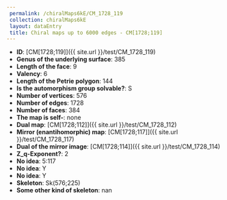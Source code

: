 ```yaml
--- 
 permalink: /chiralMaps6kE/CM_1728_119 
 collection: chiralMaps6kE
 layout: dataEntry
 title: Chiral maps up to 6000 edges - CM[1728;119]
---
```


- **ID**: [CM[1728;119]]({{ site.url }}/test/CM_1728_119)
- **Genus of the underlying surface**: 385
- **Length of the face**: 9
- **Valency**: 6
- **Length of the Petrie polygon**: 144
- **Is the automorphism group solvable?**: S
- **Number of vertices**: 576
- **Number of edges**: 1728
- **Number of faces**: 384
- **The map is self-**: none
- **Dual map**: [CM[1728;112]]({{ site.url }}/test/CM_1728_112)
- **Mirror (enantihomorphic) map**: [CM[1728;117]]({{ site.url }}/test/CM_1728_117)
- **Dual of the mirror image**: [CM[1728;114]]({{ site.url }}/test/CM_1728_114)
- **Z_q-Exponent?**: 2
- **No idea**:  5:117
- **No idea**: Y
- **No idea**: Y
- **Skeleton**: Sk(576;225)
- **Some other kind of skeleton**: nan
